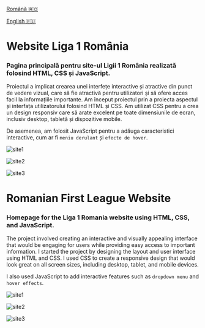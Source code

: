 [Română :romania:](#website-liga-1-românia)

[English :eu:](#romanian-first-league-website)

# Website Liga 1 România

### Pagina principală pentru site-ul Ligii 1 România realizată folosind HTML, CSS și JavaScript.

Proiectul a implicat crearea unei interfețe interactive și atractive din punct de vedere vizual, care să fie atractivă pentru utilizatori și să ofere acces facil la informațiile importante. Am început proiectul prin a proiecta aspectul și interfața utilizatorului folosind HTML și CSS. Am utilizat CSS pentru a crea un design responsiv care să arate excelent pe toate dimensiunile de ecran, inclusiv desktop, tabletă și dispozitive mobile. 

De asemenea, am folosit JavaScript pentru a adăuga caracteristici interactive, cum ar fi ```meniu derulant``` și ```efecte de hover```.


![site1](https://user-images.githubusercontent.com/91968875/220180767-dcc94f08-90c7-4fe3-beb2-afacfd59c1e6.PNG)

![site2](https://user-images.githubusercontent.com/91968875/220180765-3cc918d3-b542-4cd3-bd35-c3d6a7d3f7d2.PNG)

![site3](https://user-images.githubusercontent.com/91968875/220180759-89b9b7cd-9638-4e26-a21b-734a6da2d6aa.PNG)


# Romanian First League Website

### Homepage for the Liga 1 Romania website using HTML, CSS, and JavaScript.
The project involved creating an interactive and visually appealing interface that would be engaging for users while providing easy access to important information. I started the project by designing the layout and user interface using HTML and CSS. I used CSS to create a responsive design that would look great on all screen sizes, including desktop, tablet, and mobile devices. 

I also used JavaScript to add interactive features such as ```dropdown menu``` and ```hover effects```.

![site1](https://user-images.githubusercontent.com/91968875/220180767-dcc94f08-90c7-4fe3-beb2-afacfd59c1e6.PNG)

![site2](https://user-images.githubusercontent.com/91968875/220180765-3cc918d3-b542-4cd3-bd35-c3d6a7d3f7d2.PNG)

![site3](https://user-images.githubusercontent.com/91968875/220180759-89b9b7cd-9638-4e26-a21b-734a6da2d6aa.PNG)
